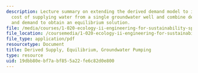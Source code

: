 ```yaml
---
description: Lecture summary on extending the derived demand model to include the
  cost of supplying water from a single groundwater well and combine derived supply
  and demand to obtain an equilibrium solution.
file: /media/courses/1-020-ecology-ii-engineering-for-sustainability-spring-2008/19dbb80ebf7abf855a22fe6c82d0e800_lec19.pdf
file_location: /coursemedia/1-020-ecology-ii-engineering-for-sustainability-spring-2008/19dbb80ebf7abf855a22fe6c82d0e800_lec19.pdf
file_type: application/pdf
resourcetype: Document
title: Derived Supply, Equilibrium, Groundwater Pumping
type: resource
uid: 19dbb80e-bf7a-bf85-5a22-fe6c82d0e800
---
```

